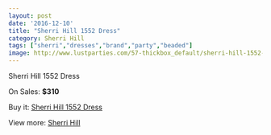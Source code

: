 ```yaml
---
layout: post
date: '2016-12-10'
title: "Sherri Hill 1552 Dress"
category: Sherri Hill
tags: ["sherri","dresses","brand","party","beaded"]
image: http://www.lustparties.com/57-thickbox_default/sherri-hill-1552-dress.jpg
---
```

Sherri Hill 1552 Dress

On Sales: **$310**
<a href="https://www.lustparties.com/en/sherri-hill/14-sherri-hill-1552-dress.html"><amp-img layout="responsive" width="600" height="600" src="//www.lustparties.com/57-thickbox_default/sherri-hill-1552-dress.jpg" alt="Sherri Hill 1552 Dress 0" /></a>
<a href="https://www.lustparties.com/en/sherri-hill/14-sherri-hill-1552-dress.html"><amp-img layout="responsive" width="600" height="600" src="//www.lustparties.com/58-thickbox_default/sherri-hill-1552-dress.jpg" alt="Sherri Hill 1552 Dress 1" /></a>
<a href="https://www.lustparties.com/en/sherri-hill/14-sherri-hill-1552-dress.html"><amp-img layout="responsive" width="600" height="600" src="//www.lustparties.com/59-thickbox_default/sherri-hill-1552-dress.jpg" alt="Sherri Hill 1552 Dress 2" /></a>

Buy it: [Sherri Hill 1552 Dress](https://www.lustparties.com/en/sherri-hill/14-sherri-hill-1552-dress.html "Sherri Hill 1552 Dress")

View more: [Sherri Hill](https://www.lustparties.com/en/2-sherri-hill "Sherri Hill")